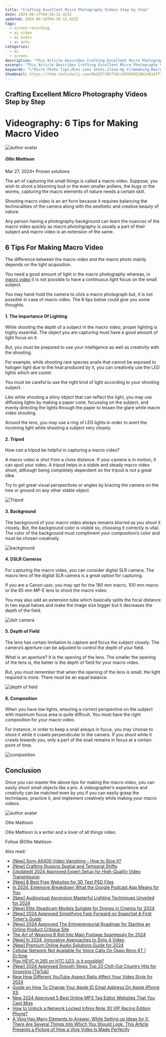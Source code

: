 ```yaml
---
title: "Crafting Excellent Micro Photography Videos Step by Step"
date: 2024-06-17T04:58:12.423Z
updated: 2024-06-18T04:58:12.423Z
tags: 
  - screen-recording
  - ai video
  - ai audio
  - ai auto
categories: 
  - ai
  - screen
description: "This Article Describes Crafting Excellent Micro Photography Videos Step by Step"
excerpt: "This Article Describes Crafting Excellent Micro Photography Videos Step by Step"
keywords: "\"Micro Photo Tips,Mini Lens Shots,Close-Up Filmmaking,Macro Videography Steps,Small Scene Capture,Fine Art Photography Guide,Ultra-Detail Video Techniques\""
thumbnail: https://thmb.techidaily.com/0b2657385f18cc859d59520b24816f771e8e749f151532892ba053a97dc454cb.jpg
---
```


## Crafting Excellent Micro Photography Videos Step by Step

# Videography: 6 Tips for Making Macro Video

![author avatar](https://images.wondershare.com/filmora/article-images/ollie-mattison.jpg)

##### Ollie Mattison

 Mar 27, 2024• Proven solutions

The art of capturing the small things is called a macro video. Suppose, you wish to shoot a blooming bud or the even smaller pollens, the bugs or the worms, capturing the macro elements of nature needs a certain skill.

Shooting macro video is an art form because it requires balancing the technicalities of the camera along with the aesthetic and creative beauty of nature.

Any person having a photography background can learn the nuances of the macro video quickly as macro photohgraphy is usually a part of their subject and macro video is an extension of the same.

## 6 Tips For Making Macro Video

The difference between the macro video and the macro photo mainly depends on the light acquisition.

You need a good amount of light in the macro photography whereas, in [macro video](http://www.uwphotographyguide.com/3-tips-underwater-macro-video) it is not possible to have a continuous light focus on the small subject.

You may hand-hold the camera to click a macro photograph but, it is not possible in case of macro video. The 6 tips below could give you some thoughts.

#### 1\. The Importance Of Lighting

While shooting the depth of a subject in the macro video, proper lighting is highly essential. The object you are capturing must have a good amount of light focus on it.

But, you must be prepared to use your intelligence as well as creativity with the shooting.

For example, while shooting rare species snails that cannot be exposed to halogen light due to the heat produced by it, you can creatively use the LED lights which are cooler.

You must be careful to use the right kind of light according to your shooting subject.

Like while shooting a shiny object that can reflect the light, you may use diffusing lights by making a paper cone, focussing on the subject, and evenly directing the lights through the paper to lessen the glare while macro video shooting.

Around the lens, you may use a ring of LED lights in order to avert the incoming light while shooting a subject very closely.

#### 2\. Tripod

How can a tripod be helpful in capturing a macro video?

A macro video is shot from a close distance. If your camera is in motion, it can spoil your video. A tripod helps in a stable and steady macro video shoot, although being completely dependent on the tripod is not a great idea.

Try to get great visual perspectives or angles by bracing the camera on the tree or ground on any other stable object.

![Tripod](https://images.wondershare.com/filmora/article-images/oconnor-ultimate-1030d-fluid-head-30l-cf-tripod.jpg)

#### 3\. Background

The background of your macro video always remains blurred as you shoot it closely. But, the background color is visible so, choosing it correctly is vital. The color of the background must compliment your composition’s color and must be chosen creatively.

![background](https://images.wondershare.com/filmora/article-images/separate-the-foreground-from-background.jpg)

#### 4\. DSLR Cameras

For capturing the macro video, you can consider digital SLR camera. The macro lens of the digital SLR camera is a great option for capturing.

If you are a Canon user, you may opt for the 180 mm macro, 100 mm macro or the 65 mm MP-E lens to shoot the macro video.

You may also add an extension tube which basically splits the focal distance in two equal halves and make the image size bigger but it decreases the depth of the field.

![dslr camera](https://images.wondershare.com/filmora/article-images/dslr-camera-full-rig.jpg)

#### 5\. Depth of Field

The lens has certain limitation to capture and focus the subject closely. The camera’s aperture can be adjusted to control the depth of your field.

What is an aperture? It is the opening of the lens. The smaller the opening of the lens is, the better is the depth of field for your macro video.

But, you must remember that when the opening of the lens is small, the light required is more. There must be an equal balance.

![depth of field](https://images.wondershare.com/filmora/article-images/depth-of-field.JPG)

#### 6\. Composition

When you have low lights, ensuring a correct perspective on the subject with maximum focus area is quite difficult. You must have the right composition for your macro video.

For instance, in order to keep a snail always in focus, you may choose to shoot it while it crawls perpendicular to the camera. If you shoot while it crawls towards you, only a part of the snail remains in focus at a certain point of time.

![composition](https://images.wondershare.com/filmora/article-images/composition.JPG)

## Conclusion

Once you can master the above tips for making the macro video, you can easily shoot small objects like a pro. A videographer’s experience and creativity can be matched even by you if you can easily grasp the techniques, practice it, and implement creatively while making your macro videos.

![author avatar](https://images.wondershare.com/filmora/article-images/ollie-mattison.jpg)

Ollie Mattison

Ollie Mattison is a writer and a lover of all things video.

Follow @Ollie Mattison


<ins class="adsbygoogle"
     style="display:block"
     data-ad-format="autorelaxed"
     data-ad-client="ca-pub-7571918770474297"
     data-ad-slot="1223367746"></ins>



<ins class="adsbygoogle"
     style="display:block"
     data-ad-client="ca-pub-7571918770474297"
     data-ad-slot="8358498916"
     data-ad-format="auto"
     data-full-width-responsive="true"></ins>


<span class="atpl-alsoreadstyle">Also read:</span>
<div><ul>
<li><a href="https://fox-direct.techidaily.com/new-sony-a6400-video-vanishing-how-to-stop-it/"><u>[New] Sony A6400 Video Vanishing - How to Stop It?</u></a></li>
<li><a href="https://fox-direct.techidaily.com/new-crafting-illusions-spatial-and-temporal-shifts/"><u>[New] Crafting Illusions  Spatial and Temporal Shifts</u></a></li>
<li><a href="https://fox-direct.techidaily.com/updated-2024-approved-expert-setup-for-high-quality-video-transmission/"><u>[Updated] 2024 Approved  Expert Setup for High-Quality Video Transmission</u></a></li>
<li><a href="https://fox-direct.techidaily.com/new-8-best-free-websites-for-3d-text-psd-files/"><u>[New] 8 Best Free Websites for 3D Text PSD Files</u></a></li>
<li><a href="https://fox-direct.techidaily.com/in-2024-extensive-breakdown-what-the-google-podcast-app-means-for-you/"><u>In 2024, Extensive Breakdown  What the Google Podcast App Means for You</u></a></li>
<li><a href="https://fox-direct.techidaily.com/new-audiovisual-ascension-masterful-lighting-techniques-unveiled-for-2024/"><u>[New] Audiovisual Ascension  Masterful Lighting Techniques Unveiled for 2024</u></a></li>
<li><a href="https://fox-direct.techidaily.com/new-elite-steadicam-models-suitable-for-drones-in-cinema-for-2024/"><u>[New] Elite Steadicam Models Suitable for Drones in Cinema for 2024</u></a></li>
<li><a href="https://fox-direct.techidaily.com/new-2024-approved-simplifying-fast-forward-on-snapchat-a-first-timers-guide/"><u>[New] 2024 Approved  Simplifying Fast-Forward on Snapchat  A First Timer's Guide</u></a></li>
<li><a href="https://fox-direct.techidaily.com/new-2024-approved-the-entrepreneurial-roadmap-for-starting-an-online-product-critique-site/"><u>[New] 2024 Approved  The Entrepreneurial Roadmap for Starting an Online Product Critique Site</u></a></li>
<li><a href="https://fox-direct.techidaily.com/the-art-of-weaving-b-roll-into-main-footage-seamlessly-for-2024/"><u>The Art of Weaving B Roll Into Main Footage Seamlessly for 2024</u></a></li>
<li><a href="https://desktop-recording.techidaily.com/new-in-2024-innovative-approaches-to-sims-4-video/"><u>[New] In 2024, Innovative Approaches to Sims 4 Video</u></a></li>
<li><a href="https://screen-capture.techidaily.com/new-premium-online-audio-solutions-guide-for-2024/"><u>[New] Premium Online Audio Solutions Guide for 2024</u></a></li>
<li><a href="https://howto.techidaily.com/cellular-network-not-available-for-voice-calls-on-oppo-reno-8t-drfone-by-drfone-fix-android-problems-fix-android-problems/"><u>Cellular Network Not Available for Voice Calls On Oppo Reno 8T | Dr.fone</u></a></li>
<li><a href="https://review-topics.techidaily.com/play-hevc-h265-on-htc-u23-is-it-possible-by-aiseesoft-video-converter-play-hevc-video-on-android/"><u>Play HEVC H.265 on HTC U23, is it possible?</u></a></li>
<li><a href="https://tiktok-video-recordings.techidaily.com/new-2024-approved-smooth-steps-top-20-chill-out-country-hits-for-grooving-tiktok/"><u>[New] 2024 Approved  Smooth Steps  Top 20 Chill-Out Country Hits for Grooving (TikTok)</u></a></li>
<li><a href="https://ai-driven-video-production.techidaily.com/new-how-different-youtube-aspect-ratio-affect-your-video-style-for-2024/"><u>New How Different YouTube Aspect Ratio Affect Your Video Style for 2024</u></a></li>
<li><a href="https://ios-unlock.techidaily.com/guide-on-how-to-change-your-apple-id-email-address-on-apple-iphone-xs-by-drfone-ios/"><u>Guide on How To Change Your Apple ID Email Address On Apple iPhone XS</u></a></li>
<li><a href="https://audio-editing.techidaily.com/new-2024-approved-5-best-online-mp3-tag-editor-websites-that-you-cant-miss/"><u>New 2024 Approved 5 Best Online MP3 Tag Editor Websites That You Cant Miss</u></a></li>
<li><a href="https://unlock-android.techidaily.com/how-to-unlock-a-network-locked-infinix-note-30-vip-racing-edition-phone-by-drfone-android/"><u>How to Unlock a Network Locked Infinix Note 30 VIP Racing Edition Phone?</u></a></li>
<li><a href="https://ai-editing-video.techidaily.com/a-vlog-has-many-elements-to-answer-while-setting-up-ideas-for-it-there-are-several-things-into-which-you-should-look-this-article-presents-a-picture-of-how-/"><u>A Vlog Has Many Elements to Answer. While Setting up Ideas for It, There Are Several Things Into Which You Should Look. This Article Presents a Picture of How a Vlog Video Is Made Perfectly</u></a></li>
</ul></div>
